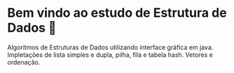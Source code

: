 
# Bem vindo  ao estudo de Estrutura de Dados 🤟 
Algoritmos de Estruturas de Dados utilizando interface gráfica em java.
Impletações de lista simples e dupla, pilha, fila e tabela hash.
Vetores e ordenação.
